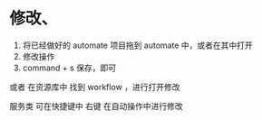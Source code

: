 # 修改、

1. 将已经做好的 automate 项目拖到 automate 中，或者在其中打开
2. 修改操作
3. command + s 保存，即可

或者 在资源库中 找到 workflow ，进行打开修改

服务类 可在快捷键中 右键 在自动操作中进行修改
